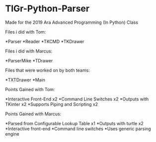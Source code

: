 # TIGr-Python-Parser
Made for the 2019 Ara Advanced Programming (In Python) Class


Files i did with Tom:

*Parser
*Reader
*TKCMD
*TKDrawer


Files i did with Marcus:

*ParserMike
*TDrawer


Files that were worked on by both teams:

*TXTDrawer
*Main


Points Gained with Tom:

*Interactive Front-End x2
*Command Line Switches x2
*Outputs with TKinter x2
*Supports Piping and Scripting x2


Points Gained with Marcus:

*Parsed from Configurable Lookup Table x1
*Outputs with turtle x2
*Interactive front-end
*Command line switches
*Uses generic parsing engine

